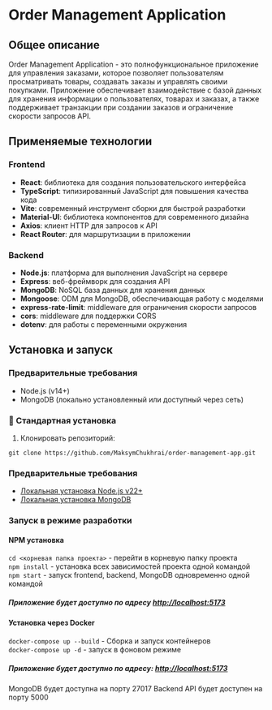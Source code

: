 # Order Management Application

## Общее описание

Order Management Application - это полнофункциональное приложение для управления заказами, которое позволяет пользователям просматривать товары, создавать заказы и управлять своими покупками. Приложение обеспечивает взаимодействие с базой данных для хранения информации о пользователях, товарах и заказах, а также поддерживает транзакции при создании заказов и ограничение скорости запросов API.

## Применяемые технологии

### Frontend

- **React**: библиотека для создания пользовательского интерфейса
- **TypeScript**: типизированный JavaScript для повышения качества кода
- **Vite**: современный инструмент сборки для быстрой разработки
- **Material-UI**: библиотека компонентов для современного дизайна
- **Axios**: клиент HTTP для запросов к API
- **React Router**: для маршрутизации в приложении

### Backend

- **Node.js**: платформа для выполнения JavaScript на сервере
- **Express**: веб-фреймворк для создания API
- **MongoDB**: NoSQL база данных для хранения данных
- **Mongoose**: ODM для MongoDB, обеспечивающая работу с моделями
- **express-rate-limit**: middleware для ограничения скорости запросов
- **cors**: middleware для поддержки CORS
- **dotenv**: для работы с переменными окружения

## Установка и запуск

### Предварительные требования

- Node.js (v14+)
- MongoDB (локально установленный или доступный через сеть)

### 🚀 Стандартная установка

1. Клонировать репозиторий:

`git clone https://github.com/MaksymChukhrai/order-management-app.git`

### Предварительные требования

* [Локальная установка Node.js v22+](https://nodejs.org/uk/download/current)
* [Локальная установка MongoDB](https://fastdl.mongodb.org/windows/mongodb-windows-x86_64-8.0.6-signed.msi)

### Запуск в режиме разработки

#### NPM установка

`cd <корневая папка проекта>` - перейти в корневую папку проекта  
`npm install` - установка всех зависимостей проекта одной командой  
`npm start` - запуск frontend, backend, MongoDB одновременно одной командой  

##### Приложение будет доступно по адресу <http://localhost:5173>

#### Установка через Docker

`docker-compose up --build` - Сборка и запуск контейнеров  
`docker-compose up -d` - запуск в фоновом режиме  

##### Приложение будет доступно по адресу: <http://localhost:5173>

MongoDB будет доступна на порту 27017
Backend API будет доступен на порту 5000

